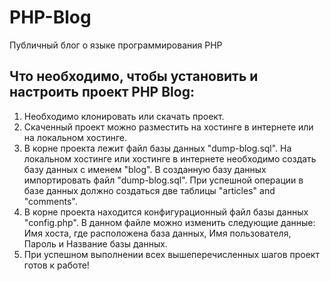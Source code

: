 # PHP-Blog
Публичный блог о языке программирования PHP

## Что необходимо, чтобы установить и настроить проект PHP Blog:

1. Необходимо клонировать или скачать проект.
2. Скаченный проект можно разместить на хостинге в интернете или на локальном хостинге. 
3. В корне проекта лежит файл базы данных "dump-blog.sql". 
	На локальном хостинге или хостинге в интернете необходимо создать базу данных с именем "blog".
	В созданную базу данных импортировать файл "dump-blog.sql".
	При успешной операции в базе данных должно создаться две таблицы "articles" and "comments".	
4. В корне проекта находится конфигурационный файл базы данных "config.php".
	В данном файле можно изменить следующие данные: 
	Имя хоста, где расположена база данных, Имя пользователя, Пароль и Название базы данных.
5. При успешном выполнении всех вышеперечисленных шагов проект готов к работе!

